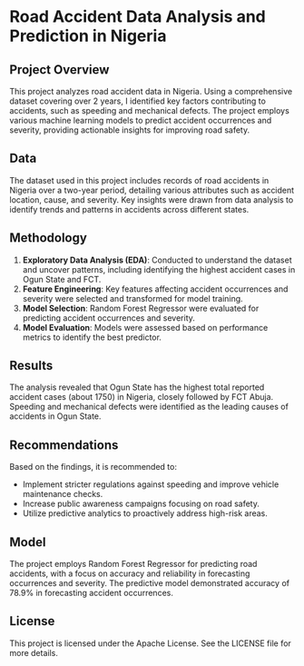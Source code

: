 # Road Accident Data Analysis and Prediction in Nigeria

## Project Overview
This project analyzes road accident data in Nigeria. Using a comprehensive dataset covering over 2 years, I identified key factors contributing to accidents, such as speeding and mechanical defects. The project employs various machine learning models to predict accident occurrences and severity, providing actionable insights for improving road safety.

## Data
The dataset used in this project includes records of road accidents in Nigeria over a two-year period, detailing various attributes such as accident location, cause, and severity. Key insights were drawn from data analysis to identify trends and patterns in accidents across different states.

## Methodology
1. **Exploratory Data Analysis (EDA)**: Conducted to understand the dataset and uncover patterns, including identifying the highest accident cases in Ogun State and FCT.
2. **Feature Engineering**: Key features affecting accident occurrences and severity were selected and transformed for model training.
3. **Model Selection**: Random Forest Regressor were evaluated for predicting accident occurrences and severity.
4. **Model Evaluation**: Models were assessed based on performance metrics to identify the best predictor.

## Results
The analysis revealed that Ogun State has the highest total reported accident cases (about 1750) in Nigeria, closely followed by FCT Abuja. Speeding and mechanical defects were identified as the leading causes of accidents in Ogun State. 
## Recommendations
Based on the findings, it is recommended to:
- Implement stricter regulations against speeding and improve vehicle maintenance checks.
- Increase public awareness campaigns focusing on road safety.
- Utilize predictive analytics to proactively address high-risk areas.

## Model
The project employs Random Forest Regressor for predicting road accidents, with a focus on accuracy and reliability in forecasting occurrences and severity. The predictive model demonstrated accuracy of 78.9% in forecasting accident occurrences.


## License
This project is licensed under the Apache License. See the LICENSE file for more details.
